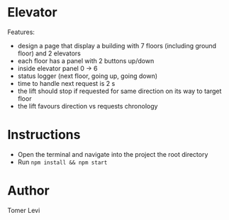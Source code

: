 # Elevator

Features:

-   design a page that display a building with 7 floors (including ground floor) and 2 elevators
-   each floor has a panel with 2 buttons up/down
-   inside elevator panel 0 -> 6
-   status logger (next floor, going up, going down)
-   time to handle next request is 2 s
-   the lift should stop if requested for same direction on its way to target floor
-   the lift favours direction vs requests chronology

# Instructions

-   Open the terminal and navigate into the project the root directory
-   Run `npm install && npm start`

# Author

Tomer Levi
